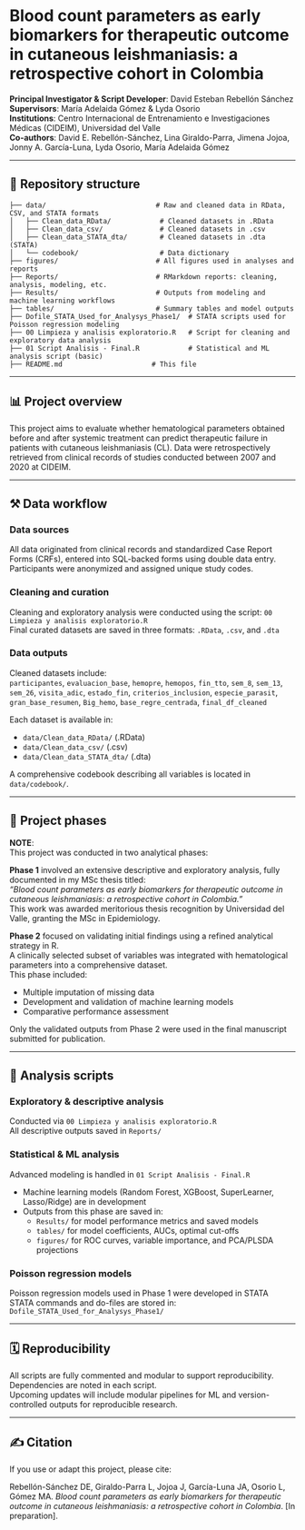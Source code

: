 # Blood count parameters as early biomarkers for therapeutic outcome in cutaneous leishmaniasis: a retrospective cohort in Colombia

**Principal Investigator & Script Developer**: David Esteban Rebellón Sánchez  
**Supervisors**: María Adelaida Gómez & Lyda Osorio  
**Institutions**: Centro Internacional de Entrenamiento e Investigaciones Médicas (CIDEIM), Universidad del Valle  
**Co-authors**: David E. Rebellón-Sánchez, Lina Giraldo-Parra, Jimena Jojoa, Jonny A. García-Luna, Lyda Osorio, María Adelaida Gómez  

---

## 📁 Repository structure
```
├── data/                           # Raw and cleaned data in RData, CSV, and STATA formats
│   ├── Clean_data_RData/            # Cleaned datasets in .RData
│   ├── Clean_data_csv/              # Cleaned datasets in .csv
│   ├── Clean_data_STATA_dta/        # Cleaned datasets in .dta (STATA)
│   └── codebook/                    # Data dictionary
├── figures/                        # All figures used in analyses and reports
├── Reports/                        # RMarkdown reports: cleaning, analysis, modeling, etc.
├── Results/                        # Outputs from modeling and machine learning workflows
├── tables/                         # Summary tables and model outputs
├── Dofile_STATA_Used_for_Analysys_Phase1/  # STATA scripts used for Poisson regression modeling
├── 00 Limpieza y analisis exploratorio.R   # Script for cleaning and exploratory data analysis
├── 01 Script Analisis - Final.R            # Statistical and ML analysis script (basic)
├── README.md                      # This file
```

---

## 📊 Project overview
This project aims to evaluate whether hematological parameters obtained before and after systemic treatment can predict therapeutic failure in patients with cutaneous leishmaniasis (CL). Data were retrospectively retrieved from clinical records of studies conducted between 2007 and 2020 at CIDEIM.

---

## ⚒️ Data workflow
### Data sources
All data originated from clinical records and standardized Case Report Forms (CRFs), entered into SQL-backed forms using double data entry. Participants were anonymized and assigned unique study codes.

### Cleaning and curation
Cleaning and exploratory analysis were conducted using the script: `00 Limpieza y analisis exploratorio.R`  
Final curated datasets are saved in three formats: `.RData`, `.csv`, and `.dta`

### Data outputs
Cleaned datasets include:  
`participantes`, `evaluacion_base`, `hemopre`, `hemopos`, `fin_tto`, `sem_8`, `sem_13`, `sem_26`, `visita_adic`, `estado_fin`, `criterios_inclusion`, `especie_parasit`, `gran_base_resumen`, `Big_hemo`, `base_regre_centrada`, `final_df_cleaned`

Each dataset is available in:
- `data/Clean_data_RData/` (.RData)
- `data/Clean_data_csv/` (.csv)
- `data/Clean_data_STATA_dta/` (.dta)

A comprehensive codebook describing all variables is located in `data/codebook/`.

---

## 📘 Project phases
**NOTE**:  
This project was conducted in two analytical phases:

**Phase 1** involved an extensive descriptive and exploratory analysis, fully documented in my MSc thesis titled:  
*“Blood count parameters as early biomarkers for therapeutic outcome in cutaneous leishmaniasis: a retrospective cohort in Colombia.”*  
This work was awarded meritorious thesis recognition by Universidad del Valle, granting the MSc in Epidemiology.

**Phase 2** focused on validating initial findings using a refined analytical strategy in R.  
A clinically selected subset of variables was integrated with hematological parameters into a comprehensive dataset.  
This phase included:
- Multiple imputation of missing data
- Development and validation of machine learning models
- Comparative performance assessment

Only the validated outputs from Phase 2 were used in the final manuscript submitted for publication.

---

## 🦡 Analysis scripts
### Exploratory & descriptive analysis
Conducted via `00 Limpieza y analisis exploratorio.R`  
All descriptive outputs saved in `Reports/`

### Statistical & ML analysis
Advanced modeling is handled in `01 Script Analisis - Final.R`
- Machine learning models (Random Forest, XGBoost, SuperLearner, Lasso/Ridge) are in development
- Outputs from this phase are saved in:
  - `Results/` for model performance metrics and saved models
  - `tables/` for model coefficients, AUCs, optimal cut-offs
  - `figures/` for ROC curves, variable importance, and PCA/PLSDA projections

### Poisson regression models
Poisson regression models used in Phase 1 were developed in STATA  
STATA commands and do-files are stored in: `Dofile_STATA_Used_for_Analysys_Phase1/`

---

## 🗓️ Reproducibility
All scripts are fully commented and modular to support reproducibility.  
Dependencies are noted in each script.  
Upcoming updates will include modular pipelines for ML and version-controlled outputs for reproducible research.

---

## ✍️ Citation
If you use or adapt this project, please cite:

Rebellón-Sánchez DE, Giraldo-Parra L, Jojoa J, García-Luna JA, Osorio L, Gómez MA. *Blood count parameters as early biomarkers for therapeutic outcome in cutaneous leishmaniasis: a retrospective cohort in Colombia*. [In preparation].

